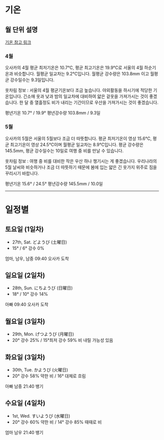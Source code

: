 
# 기온

## 월 단위 설명

[기온 참고 링크](https://www.accuweather.com/ko/jp/osaka-shi/225007/daily-weather-forecast/225007?day=7)

### 4월

오사카의 4월 평균 최저기온은 10.7℃, 평균 최고기온은 19.9℃로 서울의 4월 하순기온과 비슷합니다. 월평균 일교차는 9.2℃입니다. 월평균 강수량은 103.8mm 이고 월평균 강수일수는 9.3일입니다. 

옷차림 정보 : 서울의 4월 평균기온보다 조금 높습니다. 야외활동을 하시기에 적당한 기온입니다. 긴소매 옷과 낮과 밤의 일교차에 대비하여 얇은 겉옷을 가져가시는 것이 좋겠습니다. 한 달 중 열흘정도 비가 내리는 기간이므로 우산을 가져가시는 것이 좋겠습니다. 

평년기온 10.7° / 19.9° 
평년강수량 103.8mm / 9.3일

### 5월

오사카의 5월은 서울의 5월보다 조금 더 따뜻합니다. 평균 최저기온이 영상 15.6℃, 평균 최고기온이 영상 24.5℃이며 월평균 일교차는 8.9℃입니다. 평균 강수량은 145.5mm, 평균 강수일수는 10일로 여행 중 비를 만날 수 있습니다. 

옷차림 정보 : 여행 중 비를 대비한 작은 우산 하나 챙기시는 게 좋겠습니다. 우리나라의 5월 날씨와 비슷하거나 조금 더 따뜻하기 때문에 봄에 입는 얇은 긴 옷가지 위주로 짐을 꾸리시기 바랍니다. 

평년기온 15.6° / 24.5° 
평년강수량 145.5mm / 10.0일




---

# 일정별 


## 토요일 (1일차)
* 27th, Sat. どようび (土曜日)
* 15° / 6° 강수 0%

엄마, 남우, 남중 09:40 오사카 도착



## 일요일 (2일차)
* 28th, Sun. にちようび (日曜日)
* 18° / 10° 강수 14%

아빠 09:40 오사카 도착






## 월요일 (3일차)
* 29th, Mon. げつようび (月曜日)
* 20° 강수 25% / 15°최저 강수 59% 비 내릴 가능성 있음




## 화요일 (3일차)
* 30th, Tue. かようび (火曜日)
* 20° 강수 58% 약한 비 / 16° 대체로 흐림

아빠 남중 21:40 뱅기




## 수요일 (4일차)
* 1st, Wed. すいようび (水曜日)
* 20° 강수 60% 약한 비 / 14° 강수 85% 때때로 비

엄마 남우 21:40 뱅기

